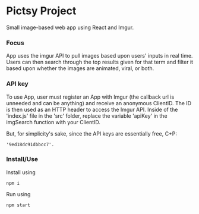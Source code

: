 # Pictsy Project

Small image-based web app using React and Imgur.

### Focus

App uses the imgur API to pull images based upon users' inputs in real time.  Users can then search through the top results given for that term and filter it based upon whether the images are animated, viral, or both.

### API key

To use App, user must register an App with Imgur (the callback url is unneeded and can be anything) and receive  an anonymous ClientID.  The ID is then used as an HTTP header to access the Imgur API.  Inside of the 'index.js' file in the 'src' folder, replace the variable 'apiKey' in the imgSearch function with your ClientID.

But, for simplicity's sake, since the API keys are essentially free, C+P:

```
'9ed18dc91dbbcc7'.
```

### Install/Use

Install using

```
npm i
```

Run using

```
npm start
```